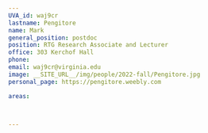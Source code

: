 ```yaml
---
UVA_id: waj9cr
lastname: Pengitore
name: Mark
general_position: postdoc
position: RTG Research Associate and Lecturer
office: 303 Kerchof Hall
phone: 
email: waj9cr@virginia.edu
image: __SITE_URL__/img/people/2022-fall/Pengitore.jpg 
personal_page: https://pengitore.weebly.com  

areas:



---
```

